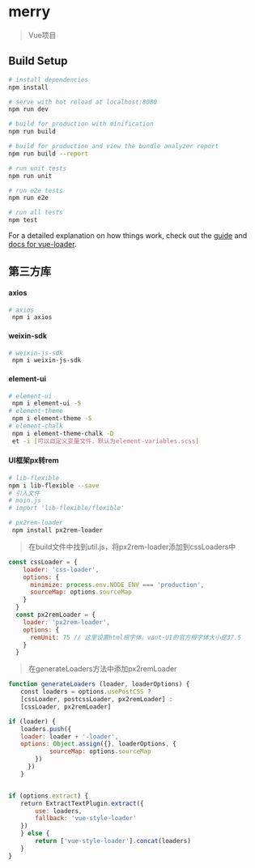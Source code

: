 # merry

> Vue项目

## Build Setup

``` bash
# install dependencies
npm install

# serve with hot reload at localhost:8080
npm run dev

# build for production with minification
npm run build

# build for production and view the bundle analyzer report
npm run build --report

# run unit tests
npm run unit

# run e2e tests
npm run e2e

# run all tests
npm test
```

For a detailed explanation on how things work, check out the [guide](http://vuejs-templates.github.io/webpack/) and [docs for vue-loader](http://vuejs.github.io/vue-loader).
## 第三方库
#### axios
```bash
# axios
 npm i axios
```
#### weixin-sdk
```bash
# weixin-js-sdk
 npm i weixin-js-sdk
```
#### element-ui
```bash
# element-ui
 npm i element-ui -S
# element-theme
 npm i element-theme -S
# element-chalk
 npm i element-theme-chalk -D
 et -i [可以自定义变量文件，默认为element-variables.scss]

```
#### UI框架px转rem
```bash
# lib-flexible
npm i lib-flexible --save
# 引入文件
# main.js 
# import 'lib-flexible/flexible'

# px2rem-loader
 npm install px2rem-loader
```
>在build文件中找到util.js，将px2rem-loader添加到cssLoaders中
```javascript
const cssLoader = {
    loader: 'css-loader',
    options: {
      minimize: process.env.NODE_ENV === 'production',
      sourceMap: options.sourceMap
    }
  }
  const px2remLoader = {
    loader: 'px2rem-loader',
    options: {
      remUnit: 75 // 这里设置html根字体，vant-UI的官方根字体大小是37.5
    }
  }
```
> 在generateLoaders方法中添加px2remLoader

```javascript
function generateLoaders (loader, loaderOptions) {
　　const loaders = options.usePostCSS ?
　　[cssLoader, postcssLoader, px2remLoader] :
　　[cssLoader, px2remLoader]

if (loader) {
　　loaders.push({
　　loader: loader + '-loader',
　　options: Object.assign({}, loaderOptions, {
    　　    sourceMap: options.sourceMap
    　　})
　  　})
　　}


if (options.extract) {
　　return ExtractTextPlugin.extract({
    　　use: loaders,
    　　fallback: 'vue-style-loader'
　　})
　　} else {
　　    return ['vue-style-loader'].concat(loaders)
　　}
}
```
